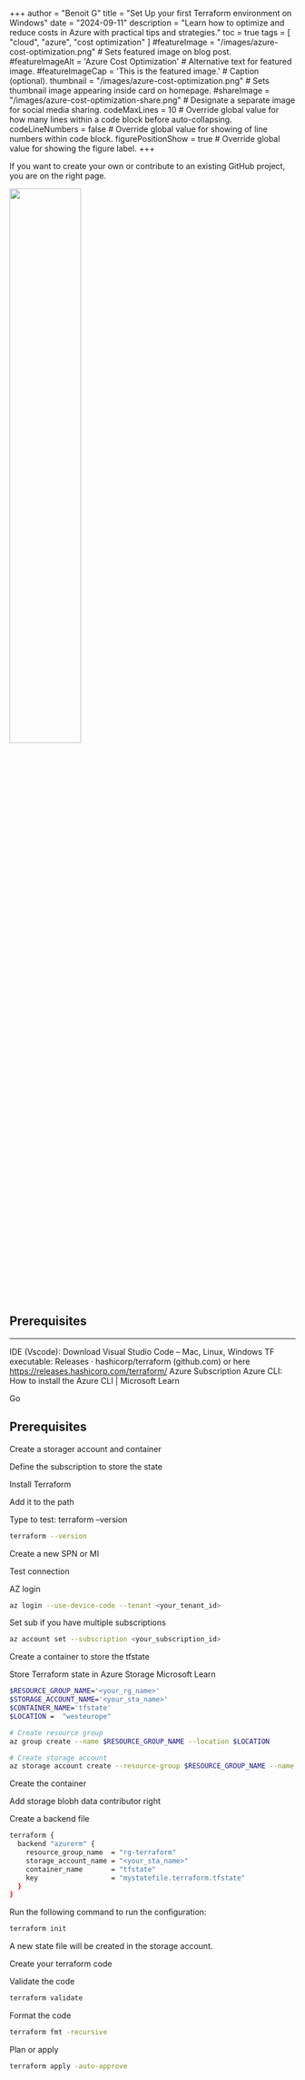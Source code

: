 +++
author = "Benoit G"
title = "Set Up your first Terraform environment on Windows"
date = "2024-09-11"
description = "Learn how to optimize and reduce costs in Azure with practical tips and strategies."
toc = true
tags = [
    "cloud", "azure", "cost optimization"
]
#featureImage = "/images/azure-cost-optimization.png" # Sets featured image on blog post.
#featureImageAlt = 'Azure Cost Optimization' # Alternative text for featured image.
#featureImageCap = 'This is the featured image.' # Caption (optional).
thumbnail = "/images/azure-cost-optimization.png" # Sets thumbnail image appearing inside card on homepage.
#shareImage = "/images/azure-cost-optimization-share.png" # Designate a separate image for social media sharing.
codeMaxLines = 10 # Override global value for how many lines within a code block before auto-collapsing.
codeLineNumbers = false # Override global value for showing of line numbers within code block.
figurePositionShow = true # Override global value for showing the figure label.
+++

If you want to create your own or contribute to an existing GitHub project, you are on the right page.
<!--more-->

<img src="/images/azure-cost-optimization.png" width="50%" height="50%">

## Prerequisites​
---

IDE (Vscode): Download Visual Studio Code – Mac, Linux, Windows
TF executable: Releases · hashicorp/terraform (github.com) or here https://releases.hashicorp.com/terraform/
Azure Subscription
Azure CLI: How to install the Azure CLI | Microsoft Learn

Go​
## Prerequisites

Create a storager account and container

Define the subscription to store the state

Install Terraform

Add it to the path

Type to test: terraform –version

```Bash
terraform --version
```
Create a new SPN or MI

Test connection

AZ login

```Bash
az login --use-device-code --tenant <your_tenant_id>
```

Set sub if you have multiple subscriptions

```Bash
az account set --subscription <your_subscription_id>
```
Create a container to store the tfstate

Store Terraform state in Azure Storage Microsoft Learn

```Bash
$RESOURCE_GROUP_NAME='<your_rg_name>'
$STORAGE_ACCOUNT_NAME='<your_sta_name>'
$CONTAINER_NAME='tfstate'
$LOCATION =  "westeurope"

# Create resource group
az group create --name $RESOURCE_GROUP_NAME --location $LOCATION

# Create storage account
az storage account create --resource-group $RESOURCE_GROUP_NAME --name $STORAGE_ACCOUNT_NAME --sku Standard_LRS --encryption-services blob
```

Create the container

Add storage blobh data contributor right

Create a backend file

```Bash
terraform {
  backend "azurerm" {
    resource_group_name  = "rg-terraform"
    storage_account_name = "<your_sta_name>"
    container_name       = "tfstate"
    key                  = "mystatefile.terraform.tfstate"
  }
}
```
Run the following command to run the configuration:

```Bash
terraform init
```

A new state file will be created in the storage account.

Create your terraform code

Validate the code

```Bash
terraform validate
```

Format the code

```Bash
terraform fmt -recursive
```

Plan or apply

```Bash
terraform apply -auto-approve
```